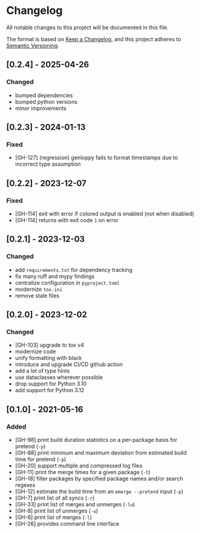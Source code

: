 # Changelog

All notable changes to this project will be documented in this file.

The format is based on [Keep a Changelog](https://keepachangelog.com/en/1.0.0/), and this project adheres
to [Semantic Versioning](https://semver.org/spec/v2.0.0.html).

## [0.2.4] - 2025-04-26

### Changed

- bumped dependencies
- bumped python versions
- minor improvements

## [0.2.3] - 2024-01-13

### Fixed

- [GH-127] (regression) genloppy fails to format timestamps due to incorrect type assumption

## [0.2.2] - 2023-12-07

### Fixed

- [GH-114] exit with error if colored output is enabled (not when disabled)
- [GH-114] returns with exit code `1` on error

## [0.2.1] - 2023-12-03

### Changed

- add `requirements.txt` for dependency tracking
- fix many ruff and mypy findings
- centralize configuration in `pyproject.toml`
- modernize `tox.ini`
- remove stale files


## [0.2.0] - 2023-12-02

### Changed

- [GH-103] upgrade to tox v4
- modernize code
- unify formatting with black
- introduce and upgrade CI/CD github action
- add a lot of type hints
- use dataclasses wherever possible
- drop support for Python 3.10
- add support for Python 3.12


## [0.1.0] - 2021-05-16

### Added

- [GH-98] print build duration statistics on a per-package basis for pretend (`-p`)
- [GH-88] print minimum and maximum deviation from estimated build time for pretend (`-p`)
- [GH-20] support multiple and compressed log files
- [GH-11] print the merge times for a given package (`-t`)
- [GH-18] filter packages by specified package names and/or search regexes
- [GH-12] estimate the build time from an `emerge --pretend` input (`-p`)
- [GH-7] print list of all syncs (`-r`)
- [GH-33] print list of merges and unmerges (`-lu`)
- [GH-8] print list of unmerges (`-u`)
- [GH-6] print list of merges (`-l`)
- [GH-26] provides command line interface